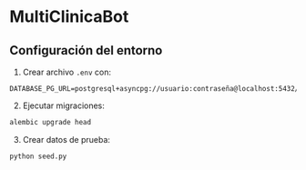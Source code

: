 # MultiClinicaBot

## Configuración del entorno

1. Crear archivo `.env` con:
```
DATABASE_PG_URL=postgresql+asyncpg://usuario:contraseña@localhost:5432/nombre_db
```

2. Ejecutar migraciones:
```bash
alembic upgrade head
```

3. Crear datos de prueba:
```bash
python seed.py
```